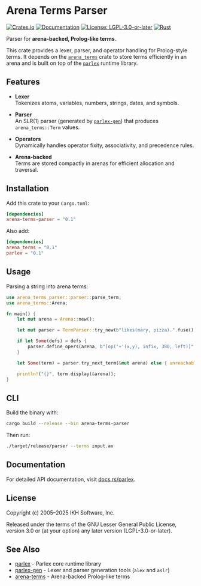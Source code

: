 # Arena Terms Parser

[![Crates.io](https://img.shields.io/crates/v/arena-terms-parser.svg)](https://crates.io/crates/arena-terms-parser)
[![Documentation](https://docs.rs/arena-terms-parser/badge.svg)](https://docs.rs/arena-terms-parser)
[![License: LGPL-3.0-or-later](https://img.shields.io/badge/License-LGPL%203.0--or--later-blue.svg)](https://www.gnu.org/licenses/lgpl-3.0)
[![Rust](https://img.shields.io/badge/rust-stable-brightgreen.svg)](https://www.rust-lang.org)

Parser for **arena-backed, Prolog-like terms**.

This crate provides a lexer, parser, and operator handling for Prolog-style
terms. It depends on the [`arena_terms`](https://crates.io/crates/arena_terms)
crate to store terms efficiently in an arena and is built on top of the
[`parlex`](https://crates.io/crates/parlex) runtime library.


## Features

- **Lexer**  
  Tokenizes atoms, variables, numbers, strings, dates, and symbols.

- **Parser**  
  An SLR(1) parser (generated by [`parlex-gen`](https://crates.io/crates/parlex-gen)) that
  produces `arena_terms::Term` values.

- **Operators**  
  Dynamically handles operator fixity, associativity, and precedence rules.

- **Arena-backed**  
  Terms are stored compactly in arenas for efficient allocation and traversal.


## Installation

Add this crate to your `Cargo.toml`:

```toml
[dependencies]
arena-terms-parser = "0.1"
````

Also add:

```toml
[dependencies]
arena_terms = "0.1"
parlex = "0.1"
```


## Usage

Parsing a string into arena terms:

```rust
use arena_terms_parser::parser::parse_term;
use arena_terms::Arena;

fn main() {
    let mut arena = Arena::new();

    let mut parser = TermParser::try_new(b"likes(mary, pizza).".fuse(), None).unwrap();

    if let Some(defs) = defs {
        parser.define_opers(arena, b"[op('+'(x,y), infix, 380, left)]".fuse(), None)?;
    }

    let Some(term) = parser.try_next_term(&mut arena) else { unreachable!() }

    println!("{}", term.display(&arena));
}
```


## CLI

Build the binary with:

```bash
cargo build --release --bin arena-terms-parser
```

Then run:

```bash
./target/release/parser --terms input.ax
```


## Documentation

For detailed API documentation, visit [docs.rs/parlex](https://docs.rs/parlex).


## License

Copyright (c) 2005–2025 IKH Software, Inc.

Released under the terms of the GNU Lesser General Public License, version 3.0 or (at your option) any later version (LGPL-3.0-or-later).

## See Also

- [parlex](https://crates.io/crates/parlex) - Parlex core runtime library
- [parlex-gen](https://crates.io/crates/parlex-gen) - Lexer and parser generation tools (`alex` and `aslr`)
- [arena-terms](https://crates.io/crates/arena-terms) - Arena-backed Prolog-like terms

